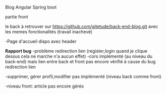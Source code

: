 Blog Angular Spring boot


partie front

le back à retrouver sur https://github.com/gitetude/back-end-blog.git avec les memes fonctionalités (travail inachevé)

-Page d'accueil dispo avec header


 ******************Rapport bug******************
-problème redirection lien (register,login quand je clique dessus cela ne marche n'a aucun effet)
-cors implémenté (au niveau du back-end) mais lien entre back et front pas encore vérifié à cause du bug redirection lien


-supprimer, gérer profil,modifier pas implémenté (niveau back comme front)

-niveau front: article pas encore gérés




